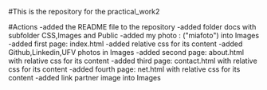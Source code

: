 #This is the repository for the practical_work2



#Actions
-added the README file to the repository
-added folder docs with subfolder CSS,Images and Public
-added my photo : ("miafoto") into Images
-added first page: index.html
-added relative css for its content
-added Github,Linkedin,UFV photos in Images
-added second page: about.html with relative css for its content
-added third page: contact.html with relative css for its content
-added fourth page: net.html with relative css for its content
-added link partner image into Images